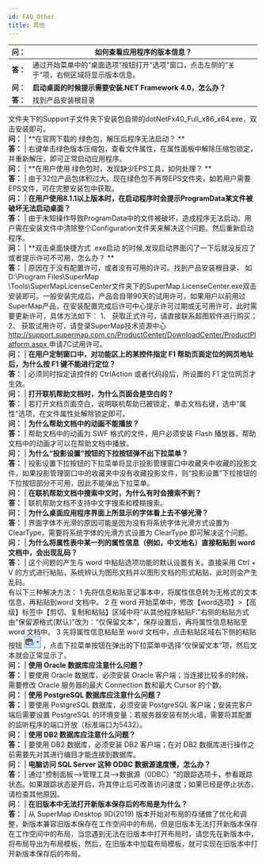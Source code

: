```yaml
---
id: FAQ_Other
title: 其他
---
```

**问：** | **如何查看应用程序的版本信息？**  
---|---  
**答：** |  通过开始菜单中的“桌面选项”按钮打开“选项”窗口，点击左侧的“关于”项，右侧区域将显示版本信息。  
**问：** | **启动桌面的时候提示需要安装.NET Framework 4.0，怎么办？**  
**答：** |  找到产品安装根目录
文件夹下的Support子文件夹下安装包自带的dotNetFx40_Full_x86_x64.exe，双击安装即可。  
**问：** | **在官网下载的 绿色包，解压后程序无法启动？ **  
**答：** |  右键单击绿色版本压缩包，查看文件属性，在属性面板中解除压缩包锁定，并重新解压，即可正常启动应用程序。  
**问：** | **在用户使用 绿色包时，发现缺少EPS工具，如何处理？ **  
**答：** |  由于32位产品包体积过大，现在绿色包不再带EPS文件夹，如若用户需要EPS文件，可在完整安装包中获取。  
**问：** | **在用户使用8.1.1以上版本时，在启动程序时会提示ProgramData某文件被破坏无法启动桌面？**  
**答：** |
由于未知操作导致ProgramData中的文件被破坏，造成程序无法启动。用户需在安装文件中清除整个Configuration文件夹来解决这个问题。然后重新启动程序。  
**问：** | **双击桌面快捷方式 .exe启动  的时候,发现启动界面闪了一下后就没反应了或者提示许可不可用，怎么办？ **  
**答：** |  原因在于没有配置许可，或者没有可用的许可。找到产品安装根目录， 如D:\Program Files\SuperMap\
\Tools\SuperMapLicenseCenter文件夹下的SuperMap.LicenseCenter.exe双击安装即可。一般安装完成后，产品会自带90天的试用许可，如果用户以前用过SuperMap产品，在安装配置完成后许可中心提示许可过期或无可用许可，此时需要更新许可，具体方法如下：
1、 获取正式许可，请直接联系超图软件进行购买； 2、
获取试用许可，请登录SuperMap技术资源中心[http://support.supermap.com.cn/ProductCenter/DownloadCenter/ProductPlatform.aspx
](http://support.supermap.com.cn/ProductCenter/DownloadCenter/ProductPlatform.aspx)申请7C试用许可。  
**问：** | **在用户定制窗口中，对功能区上的某控件指定 F1 帮助页面定位的网页地址后，为什么按 F1 键不能进行定位？**  
**答：** |  必须同时指定该控件的 CtrlAction 或者代码段后，所设置的 F1 定位网页才生效。  
**问：** | **打开联机帮助文档时，为什么页面会是空白的？**  
**答：** |  若打开文档页面空白，说明联机帮助已被锁定，单击文档右键，选中“属性”选项，在文件属性处解除锁定即可。  
**问：** | **为什么帮助文档中的动画不能播放？**  
**答：** |  帮助文档中的动画为 SWF 格式的文件，用户必须安装 Flash 播放器，帮助文档中的动画才可以在帮助文档中播放。  
**问：** | **为什么“投影设置”按钮的下拉按钮弹不出下拉菜单？**  
**答：** |
投影设置下拉按钮的下拉菜单将显示投影管理窗口中收藏夹中收藏的投影文件，如果投影管理窗口中的收藏夹中没有收藏投影文件，则“投影设置”下拉按钮的下拉按钮部分不可用，因此不能弹出下拉菜单。  
**问：** | **在联机帮助文档中搜索中文时，为什么有时会搜索不到？**  
**答：** |  联机帮助文档不支持中文字搜索和模糊搜索。  
**问：** | **为什么桌面应用程序界面上所显示的字体看上去不够光滑？**  
**答：** |  界面字体不光滑的原因可能是因为没有将系统字体光滑方式设置为 ClearType，需要将系统字体的光滑方式设置为 ClearType
即可解决这个问题。  
**问：** | **为什么将属性表中某一列的属性信息（例如，中文地名）直接粘贴到 word 文档中，会出现乱码？**  
**答：** |  这个问题的产生与 word 中粘贴选项功能的默认设置有关。直接采用 Ctrl + V
的方式进行粘贴，系统辨认为图形文档并以图形文档的形式粘贴，此时则会产生乱码。  
有以下三种解决方法： 1 先将信息粘贴至记事本中，将属性信息转为无格式的文本信息，再粘贴到word 文档中。 2 在 word
开始菜单中，修改【word选项】>【高级】标签中【剪切、复制和粘贴】区域中将“从其他程序粘贴F:”右侧的粘贴方式由“保留源格式(默认)”改为：“仅保留文本”，保存设置后，再将属性信息粘贴至
word 文档中。 3 先将属性信息粘贴至 word 文档中，点击粘贴区域右下侧的粘贴按钮 ![](img/pastebutton.png)
，点击下拉菜单按钮在弹出的下拉菜单中选择“仅保留文本”项，然后文本就会正常显示了。  
**问：** | **使用 Oracle 数据库应注意什么问题？**  
**答：** |  要使用 Oracle 数据库，必须安装 Oracle 客户端；当连接比较多的时候，需要修改 Oracle 服务器的最大
Connection 数和最大 Cursor 的个数。  
**问：** | **使用 PostgreSQL 数据库应注意什么问题？**  
**答：** |  要使用 PostgreSQL 数据库，必须安装 PostgreSQL 客户端；安装完客户端后需要设置 PostgreSQL
的环境变量；若服务器安装有防火墙，需要将其配置的监听程序的端口开放（标准端口为5432）。  
**问：** | **使用 DB2 数据库应注意什么问题？**  
**答：** |  要使用 DB2 数据库，必须安装 DB2 客户端；在对 DB2 数据库进行操作之前需要先对其进行编目才能连接到数据库。  
**问：** | **电脑访问 SQL Server 这种 ODBC 数据源速度慢，怎么办？**  
**答：** |
通过"控制面板-->管理工具-->数据源（0DBC）"的跟踪选项卡，参看跟踪状态。如果跟踪状态是开启，将其停止后可改善访问速度；如果已经是停止状态，请检查其他原因。  
**问：** | **在旧版本中无法打开新版本保存后的布局是为什么？**  
**答：** |  从 SuperMap iDesktop 9D(2019)
版本开始对布局的存储做了优化和调整，新版本兼容旧版本保存在工作空间中的布局，但是旧版本无法打开新版本保存在工作空间中的布局，当您遇到无法在旧版本中打开布局时，请您先在新版本中，将布局导出为布局模板，然后，在旧版本中加载布局模板，就可实现在旧版本中打开新版本保存后的布局。  
  


